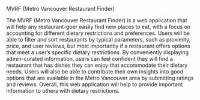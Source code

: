 MVRF (Metro Vancouver Restaurant Finder)

The MVRF (Metro Vancouver Restaurant Finder) is a web application that will help any restaurant-goer easily find new places to eat, with a focus on accounting for different dietary restrictions and preferences. Users will be able to filter and sort restaurants by typical parameters, such as proximity, price, and user reviews, but most importantly if a restaurant offers options that meet a user’s specific dietary restrictions. By conveniently displaying admin-curated information, users can feel confident they will find a restaurant that has dishes they can enjoy that accommodate their dietary needs. Users will also be able to contribute their own insights into good options that are available in the Metro Vancouver area by submitting ratings and reviews. Overall, this web application will help to provide important information to others with dietary restrictions.
